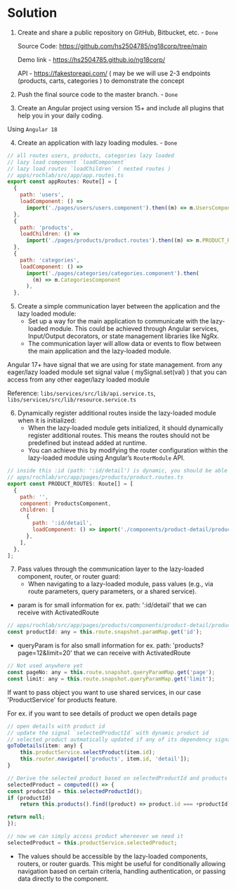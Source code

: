 # Solution

1. Create and share a public repository on GitHub, Bitbucket, etc. - `Done`

   Source Code: https://github.com/hs2504785/ng18corp/tree/main

   Demo link - https://hs2504785.github.io/ng18corp/

   API - https://fakestoreapi.com/ ( may be we will use 2-3 endpoints (products, carts, categories ) to demonstrate the concept

2. Push the final source code to the master branch. - `Done`
3. Create an Angular project using version 15+ and include all plugins that help you in your daily coding.

Using `Angular 18`

4. Create an application with lazy loading modules. - `Done`

```js
// all routes users, products, categories lazy loaded
// lazy load component `loadComponent`
// lazy load routes `loadChildren` ( nested routes )
// apps/rochlab/src/app/app.routes.ts
export const appRoutes: Route[] = [
  {
    path: 'users',
    loadComponent: () =>
      import('./pages/users/users.component').then((m) => m.UsersComponent),
  },
  {
    path: 'products',
    loadChildren: () =>
      import('./pages/products/product.routes').then((m) => m.PRODUCT_ROUTES),
  },
  {
    path: 'categories',
    loadComponent: () =>
      import('./pages/categories/categories.component').then(
        (m) => m.CategoriesComponent
      ),
  },
```

5. Create a simple communication layer between the application and the lazy loaded module:
   - Set up a way for the main application to communicate with the lazy-loaded module. This could be achieved through Angular services, Input/Output decorators, or state management libraries like NgRx.
   - The communication layer will allow data or events to flow between the main application and the lazy-loaded module.

Angular 17+ have signal that we are using for state management. from any eager/lazy loaded module set signal value ( mySignal.set(val) ) that you can access from any other eager/lazy loaded module

Reference: `libs/services/src/lib/api.service.ts`, `libs/services/src/lib/resource.service.ts`

6. Dynamically register additional routes inside the lazy-loaded module when it is initialized:
   - When the lazy-loaded module gets initialized, it should dynamically register additional routes. This means the routes should not be predefined but instead added at runtime.
   - You can achieve this by modifying the router configuration within the lazy-loaded module using Angular’s `RouterModule` API.

```js
// inside this :id (path: ':id/detail') is dynamic, you should be able to get details of any product
// apps/rochlab/src/app/pages/products/product.routes.ts
export const PRODUCT_ROUTES: Route[] = [
  {
    path: '',
    component: ProductsComponent,
    children: [
      {
        path: ':id/detail',
        loadComponent: () => import('./components/product-detail/product-detail.component').then((m) => m.ProductDetailComponent),
      },
    ],
  },
];
```

7. Pass values through the communication layer to the lazy-loaded component, router, or router guard:
   - When navigating to a lazy-loaded module, pass values (e.g., via route parameters, query parameters, or a shared service).

- param is for small information for ex. path: ':id/detail' that we can receive with ActivatedRoute

```js
// apps/rochlab/src/app/pages/products/components/product-detail/product-detail.component.ts
const productId: any = this.route.snapshot.paramMap.get('id');
```

- queryParam is for also small information for ex. path: 'products?page=12&limit=20' that we can receive with ActivatedRoute

```js
// Not used anywhere yet
const pageNo: any = this.route.snapshot.queryParamMap.get('page');
const limit: any = this.route.snapshot.queryParamMap.get('limit');
```

If want to pass object you want to use shared services, in our case 'ProductService' for products feature.

For ex. if you want to see details of product we open details page

```js
// open details with product id
// update the signal `selectedProductId` with dynamic product id
// selected product autmatically updated if any of its dependency signal get update (selectedProductId)
goToDetails(item: any) {
    this.productService.selectProduct(item.id);
    this.router.navigate(['products', item.id, 'detail']);
}

// Derive the selected product based on selectedProductId and products
selectedProduct = computed(() => {
const productId = this.selectedProductId();
if (productId)
    return this.products().find((product) => product.id === +productId);

return null;
});

// now we can simply access product whereever we need it
selectedProduct = this.productService.selectedProduct;
```

- The values should be accessible by the lazy-loaded components, routers, or router guards. This might be useful for conditionally allowing navigation based on certain criteria, handling authentication, or passing data directly to the component.
